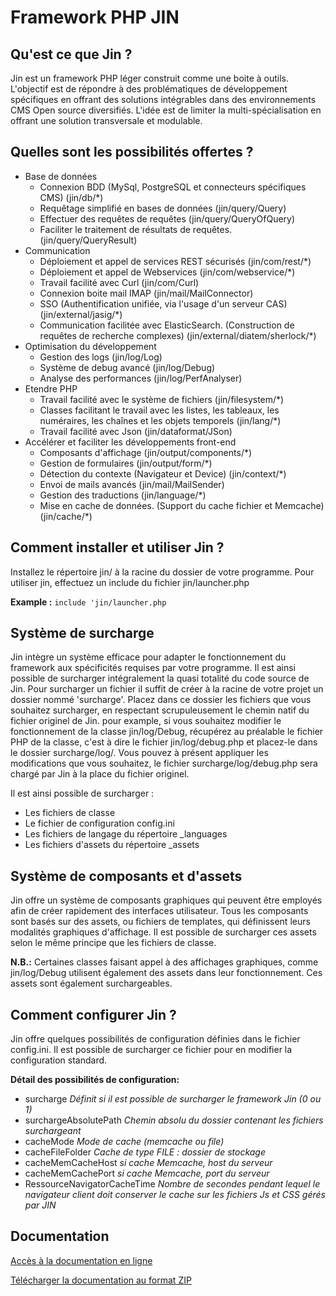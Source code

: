 Framework PHP JIN
============

Qu'est ce que Jin ?
--------

Jin est un framework PHP léger construit comme une boite à outils. L'objectif 
est de répondre à des problématiques de développement spécifiques en offrant des
solutions intégrables dans des environnements CMS Open source diversifiés.
L'idée est de limiter la multi-spécialisation en offrant une solution 
transversale et modulable.


Quelles sont les possibilités offertes ?
--------
* Base de données
    * Connexion BDD (MySql, PostgreSQL et connecteurs spécifiques CMS) (jin/db/*)
    * Requêtage simplifié en bases de données (jin/query/Query)
    * Effectuer des requêtes de requêtes (jin/query/QueryOfQuery)
    * Faciliter le traitement de résultats de requêtes.  (jin/query/QueryResult)
* Communication
    * Déploiement et appel de services REST sécurisés (jin/com/rest/*)
    * Déploiement et appel de Webservices (jin/com/webservice/*)
    * Travail facilité avec Curl (jin/com/Curl)
    * Connexion boite mail IMAP (jin/mail/MailConnector)
    * SSO (Authentification unifiée, via l'usage d'un serveur CAS) (jin/external/jasig/*)
    * Communication facilitée avec ElasticSearch. (Construction de requêtes de recherche complexes) (jin/external/diatem/sherlock/*)
* Optimisation du développement
    * Gestion des logs (jin/log/Log)
    * Système de debug avancé (jin/log/Debug)
    * Analyse des performances (jin/log/PerfAnalyser)
* Etendre PHP
    * Travail facilité avec le système de fichiers (jin/filesystem/*)
    * Classes facilitant le travail avec les listes, les tableaux, les numéraires, les chaînes et les objets temporels (jin/lang/*)
    * Travail facilité avec Json (jin/dataformat/JSon)
* Accélérer et faciliter les développements front-end
    * Composants d'affichage (jin/output/components/*)
    * Gestion de formulaires (jin/output/form/*)
    * Détection du contexte (Navigateur et Device) (jin/context/*)
    * Envoi de mails avancés (jin/mail/MailSender)
    * Gestion des traductions (jin/language/*)
    * Mise en cache de données. (Support du cache fichier et Memcache) (jin/cache/*)


Comment installer et utiliser Jin ?
--------

Installez le répertoire jin/ à la racine du dossier de votre programme. 
Pour utiliser jin, effectuez un include du fichier jin/launcher.php

**Example :**
`include 'jin/launcher.php`


Système de surcharge
--------
Jin intègre un système efficace pour adapter le fonctionnement du framework
aux spécificités requises par votre programme. Il est ainsi possible de surcharger
intégralement la quasi totalité du code source de Jin.
Pour surcharger un fichier il suffit de créer à la racine de votre projet un
dossier nommé 'surcharge'.
Placez dans ce dossier les fichiers que vous souhaitez surcharger, en respectant
scrupuleusement le chemin natif du fichier originel de Jin.
pour example, si vous souhaitez modifier le fonctionnement de la classe 
jin/log/Debug, récupérez au préalable le fichier PHP de la classe, c'est à dire
le fichier jin/log/debug.php et placez-le dans le dossier surcharge/log/.
Vous pouvez à présent appliquer les modifications que vous souhaitez, le fichier
surcharge/log/debug.php sera chargé par Jin à la place du fichier originel.

Il est ainsi possible de surcharger :
* Les fichiers de classe
* Le fichier de configuration config.ini
* Les fichiers de langage du répertoire _languages
* Les fichiers d'assets du répertoire _assets


Système de composants et d'assets
--------

Jin offre un système de composants graphiques qui peuvent être employés afin 
de créer rapidement des interfaces utilisateur. Tous les composants sont basés
sur des assets, ou fichiers de templates, qui définissent leurs modalités
graphiques d'affichage. Il est possible de surcharger ces assets selon le
même principe que les fichiers de classe.

**N.B.:**
Certaines classes faisant appel à des affichages graphiques, comme jin/log/Debug
 utilisent également des assets dans leur fonctionnement. Ces assets sont
également surchargeables.


Comment configurer Jin ?
--------

Jin offre quelques possibilités de configuration définies dans le fichier 
config.ini. Il est possible de surcharger ce fichier pour en modifier la
configuration standard.

**Détail des possibilités de configuration:**
* surcharge _Définit si il est possible de surcharger le framework Jin (0 ou 1)_
* surchargeAbsolutePath _Chemin absolu du dossier contenant les fichiers surchargeant_
* cacheMode _Mode de cache (memcache ou file)_
* cacheFileFolder _Cache de type FILE : dossier de stockage_
* cacheMemCacheHost _si cache Memcache, host du serveur_
* cacheMemCachePort _si cache Memcache, port du serveur_
* RessourceNavigatorCacheTime _Nombre de secondes pendant lequel le navigateur client doit conserver le cache sur les fichiers Js et CSS gérés par JIN_


Documentation
--------

[Accès à la documentation en ligne](http://tools.diatem.net/documentation/projet/7/documentation/ "Accès à la documentation en ligne")

[Télécharger la documentation au format ZIP](http://tools.diatem.net/documentation/projet/7/documentation.zip "Télécharger la documentation au format ZIP")

